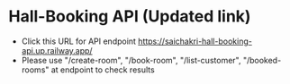 # Hall-Booking API (Updated link)
* Click this URL for API endpoint https://saichakri-hall-booking-api.up.railway.app/
* Please use "/create-room", "/book-room", "/list-customer", "/booked-rooms" at endpoint to check results
